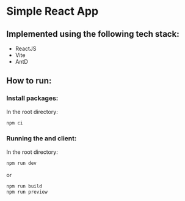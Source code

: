 # Simple React App

## Implemented using the following tech stack:
  * ReactJS
  * Vite
  * AntD

## How to run:
### Install packages:
In the root directory:
```sh
npm ci
```

### Running the and client:
In the root directory:
```sh
npm run dev
```

or

```sh
npm run build
npm run preview
```